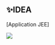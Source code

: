 ## ✨IDEA

[Application JEE]

![](https://github.com/xakkour/App_ENS/blob/main/screen-capture%20(1).gif)
